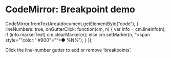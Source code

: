 CodeMirror: Breakpoint demo
===========================

CodeMirror.fromTextArea(document.getElementById(“code”), { lineNumbers: true, onGutterClick: function(cm, n) { var info = cm.lineInfo(n); if (info.markerText) cm.clearMarker(n); else cm.setMarker(n, “&lt;span style=”&quot;color:" \#900"="“&gt;● %N%”); } });

Click the line-number gutter to add or remove ‘breakpoints’.
